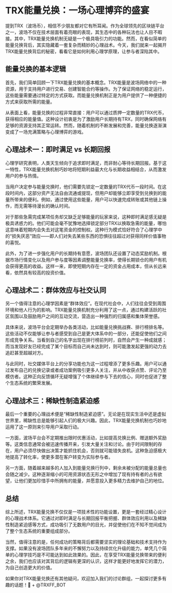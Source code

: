 # TRX能量兑换：一场心理博弈的盛宴

提到TRX（波场币），相信不少朋友都对它有所耳闻。作为全球领先的区块链平台之一，波场不仅在技术层面有着亮眼的表现，其生态中的各种玩法也让人目不暇接。其中，TRX能量兑换机制无疑是一个极具吸引力的功能。然而，在看似简单的能量兑换背后，其实隐藏着一套复杂而精妙的心理战术。今天，我们就来一起揭开TRX能量兑换背后的秘密，看看它是如何利用心理学原理，让参与者深陷其中。

## 能量兑换的基本逻辑

首先，我们简单回顾一下TRX能量兑换的基本概念。TRX能量是波场网络中的一种资源，用于支持用户进行交易、创建智能合约等操作。为了保证网络的稳定运行，这些能量需要通过特定的方式获取。而能量兑换机制正是为用户提供了一种便捷的方式来获取所需的能量。

从表面上看，能量兑换的过程非常直接：用户可以通过质押一定数量的TRX代币，获得相应的能量值。这种设计初衷是为了激励用户长期持有TRX，同时确保网络有足够的资源支持其正常运转。然而，随着机制的不断发展和完善，能量兑换逐渐演变成了一场充满策略与心理博弈的游戏。

## 心理战术一：即时满足 vs 长期回报

心理学研究表明，人类天生倾向于追求即时满足，而非耐心等待长期回报。基于这一特性，TRX能量兑换机制巧妙地将短期利益最大化与长期收益相结合，从而激发用户的参与热情。

当用户决定参与能量兑换时，他们需要先锁定一定数量的TRX代币一段时间。在这段时间内，这部分资产无法自由流通或提现，但用户却能够立即享受到兑换到的能量所带来的便利。例如，通过使用这些能量，用户可以快速完成转账或其他链上操作，而无需等待漫长的确认时间。

对于那些急需完成某项任务却又缺乏足够能量的玩家来说，这种即时满足感无疑是极具诱惑力的。他们可能会毫不犹豫地选择锁定部分TRX以换取急需的能量，哪怕这意味着短期内会失去对这笔资金的控制权。这种行为模式恰好符合了心理学中的“损失厌恶”效应——即人们对失去某些东西的恐惧往往超过对获得同样价值事物的喜悦。

此外，为了进一步强化用户的长期持有意愿，波场团队还设置了动态奖励机制。根据市场行情变化以及用户参与度等因素调整能量兑换率，使得长期锁仓的用户有机会获得更高的收益。这样一来，即使短期内存在一定的资金占用成本，但从长远来看，依然具有较高的投资价值。

## 心理战术二：群体效应与社交认同

另一个值得注意的心理学因素是“群体效应”。在现代社会中，人们往往会受到周围环境和他人行为的影响。TRX能量兑换机制充分利用了这一点，通过构建活跃的社区氛围以及鼓励用户之间的互动交流，营造出一种强烈的归属感和集体荣誉感。

具体来说，波场平台会定期举办各类活动，比如能量兑换挑战赛、排行榜排名等。这些活动不仅能够让参与者感受到自己是更大体系中的一部分，还能促使他们之间形成竞争关系。当看到自己的名字出现在排行榜前列时，自然会产生一种成就感；而当发现好友已经完成了某个目标而自己尚未达到时，则可能激发起更强的动力去追赶甚至超越对方。

与此同时，社交媒体平台上的分享功能也为这一过程增添了更多乐趣。用户可以通过发布自己的兑换记录或者成功案例吸引更多人关注，并从中收获点赞、评论乃至模仿者。这种正向反馈循环无疑增强了个体继续参与下去的信心，同时也促进了整个生态系统的繁荣发展。

## 心理战术三：稀缺性制造紧迫感

最后一个重要的心理战术便是“稀缺性制造紧迫感”。无论是在现实生活中还是虚拟世界里，稀缺性总是能够引起人们的极大兴趣。因此，TRX能量兑换机制也巧妙地运用了这一原则来引导用户采取行动。

一方面，波场平台会不定期推出限时优惠活动，比如提高兑换比例、赠送额外奖励等。这类信息通常会被迅速传播开来，引发大量关注和讨论。由于时间限制的存在，用户必须尽快做出决策才能抓住机会，否则就可能错失良机。这种急迫感极大地提高了转化率，使更多潜在客户转变为实际参与者。

另一方面，随着越来越多的人加入到能量兑换行列中，剩余未被分配的能量总量也会随之减少。这种逐渐缩小的可用资源状态无形之中增加了现有持有者的占有欲望，让他们更加珍惜手中所拥有的能量，并愿意投入更多精力去维护自己的地位。

## 总结

综上所述，TRX能量兑换不仅仅是一项技术性的功能设置，更是一套经过精心设计的心理战术体系。它通过对即时满足与长期回报平衡把握、群体效应利用以及稀缺性制造紧迫感等方式，成功吸引了无数用户的目光，并促使他们在不知不觉间成为了整个生态系统的重要组成部分。

当然，值得注意的是，任何成功的策略背后都需要坚实的理论基础和技术支持作为支撑。如果没有波场团队多年来的不懈努力以及持续优化升级的能力，单凭几个简单的心理学技巧是不可能达到如此效果的。因此，在享受TRX能量兑换带来的便利之余，我们也应该对其背后的逻辑有更深的认识，这样才能更好地发挥它的潜力，为自己创造更大的价值。

如果你对TRX能量兑换还有其他疑问，欢迎加入我们的讨论群组，一起探讨更多有趣的话题！💪 + @TRXFF_BOT